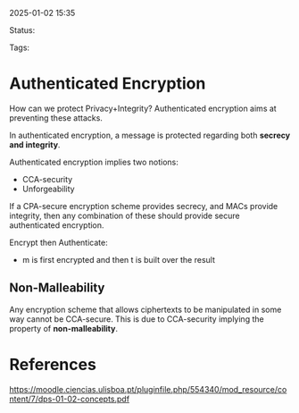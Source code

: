 2025-01-02 15:35

Status: 

Tags: 

# Authenticated Encryption

How can we protect Privacy+Integrity?
Authenticated encryption aims at preventing these attacks.

In authenticated encryption, a message is protected regarding both **secrecy and integrity**.

Authenticated encryption implies two notions:
- CCA-security
- Unforgeability

If a CPA-secure encryption scheme provides secrecy, and MACs provide integrity, then any combination of these should provide secure authenticated encryption.

Encrypt then Authenticate:
- m is first encrypted and then t is built over the result

## Non-Malleability
Any encryption scheme that allows ciphertexts to be manipulated in some way cannot be CCA-secure. This is due to CCA-security implying the property of **non-malleability**.

# References

https://moodle.ciencias.ulisboa.pt/pluginfile.php/554340/mod_resource/content/7/dps-01-02-concepts.pdf